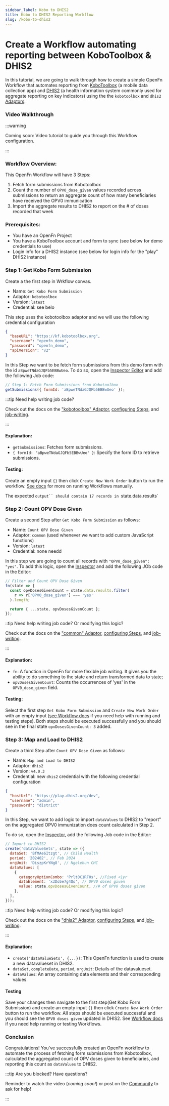 ```yaml
---
sidebar_label: Kobo to DHIS2
title: Kobo to DHIS2 Reporting Workflow
slug: /kobo-to-dhis2
---
```


# Create a Workflow automating reporting between KoboToolbox & DHIS2

In this tutorial, we are going to walk through how to create a simple OpenFn
Workflow that automates reporting from
[KoboToolbox](https://www.kobotoolbox.org/) (a mobile data collection app) and
[DHIS2](https://dhis2.org) (a health information system commonly used for
aggregate reporting on key indicators) using the the `kobotoolbox` and `dhis2`
[Adaptors](/adaptors).

### Video Walkthrough

:::warning

Coming soon: Video tutorial to guide you through this Workflow configuration.

:::

### Workflow Overview:

This OpenFn Workflow will have 3 Steps:

1. Fetch form submissions from Kobotoolbox
2. Count the number of `OPV0_dose_given` values recorded across submissions to
   return an aggregate count of how many beneficiaries have received the OPV0
   immunication
3. Import the aggregate results to DHIS2 to report on the # of doses recorded
   that week

### Prerequisites:

- You have an OpenFn Project
- You have a KoboToolbox account and form to sync (see below for demo
  credentials to use)
- Login info for a DHIS2 instance (see below for login info for the "play" DHIS2
  instance)

### Step 1: Get Kobo Form Submission

Create a the first step in Wrkflow convas.

- Name: `Get Kobo Form Submission`
- Adaptor: `kobotoolbox`
- Version: `latest`
- Credential: see belo

This step uses the kobotoolbox adaptor and we will use the following credential
configuration

```json
{
  "baseURL": "https://kf.kobotoolbox.org",
  "username": "openfn_demo",
  "password": "openfn_demo",
  "apiVersion": "v2"
}
```

In this Step we want to be fetch form submissions from this demo form with the
id `aBpweTNdaGJQFb5EBBwUeo`. To do so, open the
[Inspector Editor](../build/steps/step-editor.md) and add the following Job
code:

```javascript
// Step 1: Fetch Form Submissions from Kobotoolbox
getSubmissions({ formId: 'aBpweTNdaGJQFb5EBBwUeo' });
```

:::tip Need help writing job code?

Check out the docs on the ["kobotoolbox" Adaptor](/adaptors/kobotoolbox),
[configuring Steps](/documentation/build/steps/steps), and
[job-writing](/documentation/jobs/job-writing-guide).

:::

#### Explanation:

- `getSubmissions`: Fetches form submissions.
- `{ formId: "aBpweTNdaGJQFb5EBBwUeo" }`: Specify the form ID to retrieve
  submissions.

#### Testing:

Create an empty input `{}` then click `Create New Work Order` button to run the
workflow. [See docs](../build/workflows.md) for more on running Workflows
manually.

The expected ` output`` should contain 17 records in  `state.data.results`

### Step 2: Count OPV Dose Given

Create a second Step after `Get Kobo Form Submission` as follows:

- Name: `Count OPV Dose Given`
- Adaptor: `common` (used whenever we want to add custom JavaScript functions)
- Version: `latest`
- Credential: none needd

In this step we are going to count all records with `"OPV0_dose_given": "yes"`.
To add this logic, open the [Inspector](../build/steps/step-editor.md) and add
the following JOb code in the Editor:

```javascript
// Filter and Count OPV Dose Given
fn(state => {
  const opvDosesGivenCount = state.data.results.filter(
    r => r['OPV0_dose_given'] === 'yes'
  ).length;

  return { ...state, opvDosesGivenCount };
});
```

::tip Need help writing job code? Or modifying this logic?

Check out the docs on the ["common" Adaptor](/adaptors/packages/common-docs),
[configuring Steps](../build/steps/steps.md), and
[job-writing](../jobs/job-writing-guide.md).

:::

#### Explanation:

- `fn`: A function in OpenFn for more flexible job writing. It gives you the
  ability to do something to the state and return transformed data to state;
- `opvDosesGivenCount`: Counts the occurrences of 'yes' in the `OPV0_dose_given`
  field.

#### Testing:

Select the first step `Get Kobo Form Submission` and `Create New Work Order`
with an empty input ([see Workflow docs](../build/workflows.md) if you need help
with running and testing steps). Both steps should be executed successfully and
you should see in the final state `opvDosesGivenCount: 3` added.

### Step 3: Map and Load to DHIS2

Create a third Step after `Count OPV Dose Given` as follows:

- Name: `Map and Load to DHIS2`
- Adaptor: `dhis2`
- Version: `v4.0.3`
- Credential: new `dhis2` credential with the following credential configuration

```json
{
  "hostUrl": "https://play.dhis2.org/dev",
  "username": "admin",
  "password": "district"
}
```

In this Step, we want to add logic to import `dataValues` to DHIS2 to "report"
on the aggregated OPV0 immunization does count calculated in Step 2.

To do so, open the [Inspector](../build/steps/step-editor.md), add the following
Job code in the Editor:

```javascript
// Import to DHIS2
create('dataValueSets', state => ({
  dataSet: 'BfMAe6Itzgt', // Child Health
  period: '202402', // Feb 2024
  orgUnit: 'DiszpKrYNg8', // Ngelehun CHC
  dataValues: [
    {
      categoryOptionCombo: 'Prlt0C1RF0s', //Fixed <1yr
      dataElement: 'x3Do5e7g4Qo', // OPV0 doses given
      value: state.opvDosesGivenCount, //# of OPV0 doses given
    },
  ],
}));
```

::tip Need help writing job code? Or modifying this logic?

Check out the docs on the ["dhis2" Adaptor](/adaptors/dhis2),
[configuring Steps](../build/steps/steps.md), and
[job-writing](../build/steps/jobs.md).

:::

#### Explanation:

- `create('dataValueSets', {...})`: This OpenFn function is used to create a new
  datavalueset in DHIS2.
- `dataSet`, `completeDate`, `period`, `orgUnit`: Details of the datavalueset.
- `dataValues`: An array containing data elements and their corresponding
  values.

#### Testing

Save your changes then navigate to the first step(Get Kobo Form Submission) and
create an empty input `{}` then click `Create New Work Order` button to run the
workflow. All steps should be executed successful and you should see the
`OPV0 doses given` updated in DHIS2. See [Workflow docs](../build/workflows.md)
if you need help running or testing Workflows.

### Conclusion

Congratulations! You've successfully created an OpenFn workflow to automate the
process of fetching form submissions from Kobotoolbox, calculated the aggregated
count of OPV doses given to beneficiaries, and reporting this count as
`dataValues` to DHIS2.

:::tip Are you blocked? Have questions?

Reminder to watch the video (_coming soon!_) or post on the
[Community](https://community.openfn.org) to ask for help!

:::
